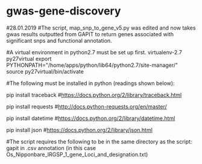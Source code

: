 # gwas-gene-discovery


#28.01.2019
#The script, map_snp_to_gene_v5.py was edited and now takes gwas results outputted from GAPIT to return genes associated with significant snps and functional annotation.



#A virtual environment in python2.7 must be set up first.
virtualenv-2.7 py27virtual
export PYTHONPATH="/home/apps/python/lib64/python2.7/site-manager/"
source py27virtual/bin/activate



#The following must be installed in python (readings shown below):

pip install traceback 
#https://docs.python.org/2/library/traceback.html

pip install requests 
#http://docs.python-requests.org/en/master/

pip install datetime
#https://docs.python.org/2/library/datetime.html


pip install json 
#https://docs.python.org/2/library/json.html


#The script requires the following to be in the same directory as the script:
gapit in .csv
annotation (in this case Os_Nipponbare_IRGSP_1_gene_Loci_and_designation.txt)
